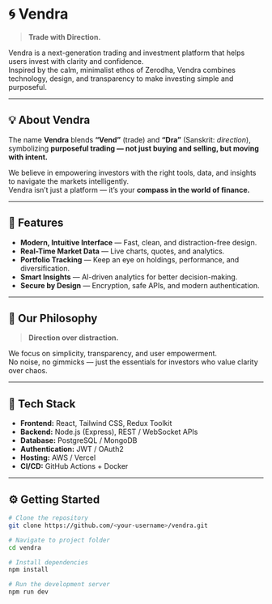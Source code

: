 # 🌀 Vendra

> **Trade with Direction.**

Vendra is a next-generation trading and investment platform that helps users invest with clarity and confidence.  
Inspired by the calm, minimalist ethos of Zerodha, Vendra combines technology, design, and transparency to make investing simple and purposeful.

---

## 💡 About Vendra

The name **Vendra** blends **“Vend”** (trade) and **“Dra”** (Sanskrit: *direction*), symbolizing **purposeful trading — not just buying and selling, but moving with intent.**

We believe in empowering investors with the right tools, data, and insights to navigate the markets intelligently.  
Vendra isn’t just a platform — it’s your **compass in the world of finance.**

---

## 🚀 Features

- **Modern, Intuitive Interface** — Fast, clean, and distraction-free design.  
- **Real-Time Market Data** — Live charts, quotes, and analytics.  
- **Portfolio Tracking** — Keep an eye on holdings, performance, and diversification.  
- **Smart Insights** — AI-driven analytics for better decision-making.  
- **Secure by Design** — Encryption, safe APIs, and modern authentication.  

---

## 🧭 Our Philosophy

> **Direction over distraction.**

We focus on simplicity, transparency, and user empowerment.  
No noise, no gimmicks — just the essentials for investors who value clarity over chaos.

---

## 🧠 Tech Stack

- **Frontend:** React, Tailwind CSS, Redux Toolkit  
- **Backend:** Node.js (Express), REST / WebSocket APIs  
- **Database:** PostgreSQL / MongoDB  
- **Authentication:** JWT / OAuth2  
- **Hosting:** AWS / Vercel  
- **CI/CD:** GitHub Actions + Docker  

---

## ⚙️ Getting Started

```bash
# Clone the repository
git clone https://github.com/<your-username>/vendra.git

# Navigate to project folder
cd vendra

# Install dependencies
npm install

# Run the development server
npm run dev
